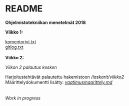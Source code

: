 # README

**Ohjelmistotekniikan menetelmät 2018**

**Viikko 1:**

[komentorivi.txt](https://github.com/oskarioskari/otm-harjoitustyo/blob/master/laskarit/viikko1/komentorivi.txt)\
[gitlog.txt](https://github.com/oskarioskari/otm-harjoitustyo/blob/master/laskarit/viikko1/gitlog.txt)
\
\
**Viikko 2:**

*Viikon 2 palautus kesken*

Harjoitustehtävät palautettu hakemistoon */laskarit/viikko2*\
Määrittelydokumentti lisätty: [*vaatimusmaarittely.md*](https://github.com/oskarioskari/otm-harjoitustyo/blob/master/dokumentointi/vaatimusmaarittely.md)
\
\
\
*Work in progress*
